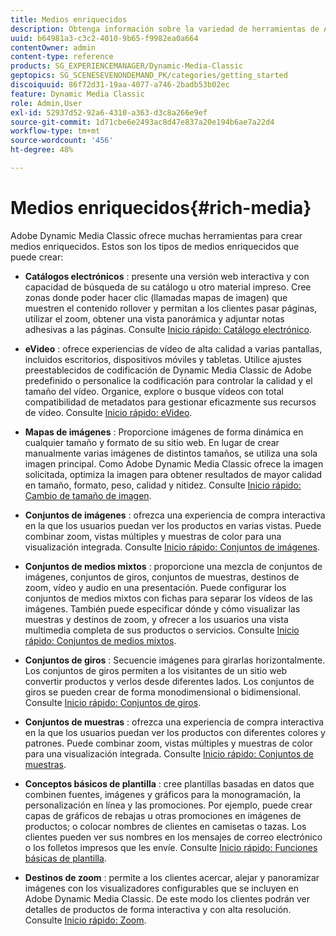 ```yaml
---
title: Medios enriquecidos
description: Obtenga información sobre la variedad de herramientas de Adobe Dynamic Media Classic que pueden ayudarle a crear medios enriquecidos.
uuid: b64981a3-c3c2-4010-9b65-f9982ea0a664
contentOwner: admin
content-type: reference
products: SG_EXPERIENCEMANAGER/Dynamic-Media-Classic
geptopics: SG_SCENESEVENONDEMAND_PK/categories/getting_started
discoiquuid: 86f72d31-19aa-4077-a746-2badb53b02ec
feature: Dynamic Media Classic
role: Admin,User
exl-id: 52937d52-92a6-4310-a363-d3c8a266e9ef
source-git-commit: 1d71cbe6e2493ac8d47e837a20e194b6ae7a22d4
workflow-type: tm+mt
source-wordcount: '456'
ht-degree: 48%

---
```


# Medios enriquecidos{#rich-media}

Adobe Dynamic Media Classic ofrece muchas herramientas para crear medios enriquecidos. Estos son los tipos de medios enriquecidos que puede crear:

* **Catálogos electrónicos** : presente una versión web interactiva y con capacidad de búsqueda de su catálogo u otro material impreso. Cree zonas donde poder hacer clic (llamadas mapas de imagen) que muestren el contenido rollover y permitan a los clientes pasar páginas, utilizar el zoom, obtener una vista panorámica y adjuntar notas adhesivas a las páginas.
Consulte [Inicio rápido: Catálogo electrónico](/help/quick-start-ecatalog.md).

* **eVideo** : ofrece experiencias de vídeo de alta calidad a varias pantallas, incluidos escritorios, dispositivos móviles y tabletas. Utilice ajustes preestablecidos de codificación de Dynamic Media Classic de Adobe predefinido o personalice la codificación para controlar la calidad y el tamaño del vídeo. Organice, explore o busque vídeos con total compatibilidad de metadatos para gestionar eficazmente sus recursos de vídeo.
Consulte [Inicio rápido: eVideo](/help/quick-start-video.md).

* **Mapas de imágenes** : Proporcione imágenes de forma dinámica en cualquier tamaño y formato de su sitio web. En lugar de crear manualmente varias imágenes de distintos tamaños, se utiliza una sola imagen principal. Como Adobe Dynamic Media Classic ofrece la imagen solicitada, optimiza la imagen para obtener resultados de mayor calidad en tamaño, formato, peso, calidad y nitidez.
Consulte [Inicio rápido: Cambio de tamaño de imagen](/help/quick-start-image-sizing.md).

* **Conjuntos de imágenes** : ofrezca una experiencia de compra interactiva en la que los usuarios puedan ver los productos en varias vistas. Puede combinar zoom, vistas múltiples y muestras de color para una visualización integrada.
Consulte [Inicio rápido: Conjuntos de imágenes](/help/quick-start-image-sets.md).

* **Conjuntos de medios mixtos** : proporcione una mezcla de conjuntos de imágenes, conjuntos de giros, conjuntos de muestras, destinos de zoom, vídeo y audio en una presentación. Puede configurar los conjuntos de medios mixtos con fichas para separar los vídeos de las imágenes. También puede especificar dónde y cómo visualizar las muestras y destinos de zoom, y ofrecer a los usuarios una vista multimedia completa de sus productos o servicios.
Consulte [Inicio rápido: Conjuntos de medios mixtos](/help/quick-start-mixed-media-sets.md).

* **Conjuntos de giros** : Secuencie imágenes para girarlas horizontalmente. Los conjuntos de giros permiten a los visitantes de un sitio web convertir productos y verlos desde diferentes lados. Los conjuntos de giros se pueden crear de forma monodimensional o bidimensional.
Consulte [Inicio rápido: Conjuntos de giros](/help/quick-start-spin-sets.md).

* **Conjuntos de muestras** : ofrezca una experiencia de compra interactiva en la que los usuarios puedan ver los productos con diferentes colores y patrones. Puede combinar zoom, vistas múltiples y muestras de color para una visualización integrada.
Consulte [Inicio rápido: Conjuntos de muestras](/help/quick-start-swatch-sets.md).

* **Conceptos básicos de plantilla** : cree plantillas basadas en datos que combinen fuentes, imágenes y gráficos para la monogramación, la personalización en línea y las promociones. Por ejemplo, puede crear capas de gráficos de rebajas u otras promociones en imágenes de productos; o colocar nombres de clientes en camisetas o tazas. Los clientes pueden ver sus nombres en los mensajes de correo electrónico o los folletos impresos que les envíe.
Consulte [Inicio rápido: Funciones básicas de plantilla](/help/quick-start-template-basics.md).

* **Destinos de zoom** : permite a los clientes acercar, alejar y panoramizar imágenes con los visualizadores configurables que se incluyen en Adobe Dynamic Media Classic. De este modo los clientes podrán ver detalles de productos de forma interactiva y con alta resolución.
Consulte [Inicio rápido: Zoom](/help/quick-start-zoom.md).
